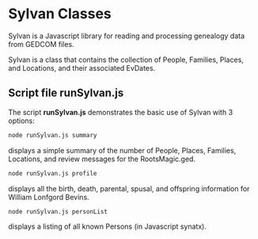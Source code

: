 # Sylvan Classes

Sylvan is a Javascript library for reading and processing genealogy data from GEDCOM files.

Sylvan is a class that contains the collection of People, Families, Places, and Locations, and their associated EvDates.

## Script file **runSylvan.js**

The script **runSylvan.js** demonstrates the basic use of Sylvan with 3 options:

```bash
node runSylvan.js summary
```
displays a simple summary of the number of People, Places, Families, Locations, and review messages for the RootsMagic.ged.


```bash
node runSylvan.js profile
```

displays all the birth, death, parental, spusal, and offspring information for William Lonfgord Bevins.


```bash
node runSylvan.js personList
```

displays a listing of all known Persons (in Javascript synatx).
